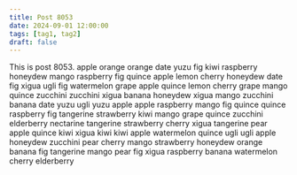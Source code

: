 ```yaml
---
title: Post 8053
date: 2024-09-01 12:00:00
tags: [tag1, tag2]
draft: false
---
```

This is post 8053.
apple
orange
orange
date
yuzu
fig
kiwi
raspberry
honeydew
mango
raspberry
fig
quince
apple
lemon
cherry
honeydew
date
fig
xigua
ugli
fig
watermelon
grape
apple
quince
lemon
cherry
grape
mango
quince
zucchini
zucchini
xigua
banana
honeydew
xigua
mango
zucchini
banana
date
yuzu
ugli
yuzu
apple
apple
raspberry
mango
fig
quince
quince
raspberry
fig
tangerine
strawberry
kiwi
mango
grape
quince
zucchini
elderberry
nectarine
tangerine
strawberry
cherry
xigua
tangerine
pear
apple
quince
kiwi
xigua
kiwi
kiwi
apple
watermelon
quince
ugli
ugli
apple
honeydew
zucchini
pear
cherry
mango
strawberry
honeydew
orange
banana
fig
tangerine
mango
pear
fig
xigua
raspberry
banana
watermelon
cherry
elderberry
